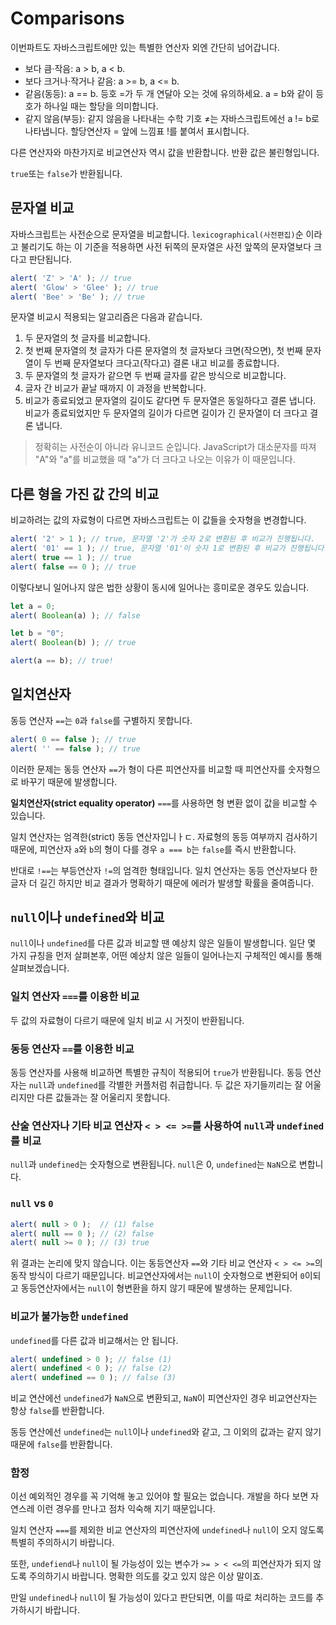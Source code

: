 # Comparisons

이번파트도 자바스크립트에만 있는 특별한 연산자 외엔 간단히 넘어갑니다.

- 보다 큼·작음: a > b, a < b.
- 보다 크거나·작거나 같음: a >= b, a <= b.
- 같음(동등): a == b. 등호 =가 두 개 연달아 오는 것에 유의하세요. a ​​= b와 같이 등호가 하나일 때는 할당을 의미합니다.
- 같지 않음(부등): 같지 않음을 나타내는 수학 기호 ≠는 자바스크립트에선 a != b로 나타냅니다. 할당연산자 = 앞에 느낌표 !를 붙여서 표시합니다.

다른 연산자와 마찬가지로 비교연산자 역시 값을 반환합니다. 반환 값은 불린형입니다.

`true`또는 `false`가 반환됩니다.

## 문자열 비교

자바스크립트는 사전순으로 문자열을 비교합니다. `lexicographical(사전편집)`순 이라고 불리기도 하는 이 기준을 적용하면 사전 뒤쪽의 문자열은 사전 앞쪽의 문자열보다 크다고 판단됩니다.

```javascript
alert( 'Z' > 'A' ); // true
alert( 'Glow' > 'Glee' ); // true
alert( 'Bee' > 'Be' ); // true
```

문자열 비교시 적용되는 알고리즘은 다음과 같습니다.

1. 두 문자열의 첫 글자를 비교합니다.
2. 첫 번째 문자열의 첫 글자가 다른 문자열의 첫 글자보다 크면(작으면), 첫 번째 문자열이 두 번째 문자열보다 크다고(작다고) 결론 내고 비교를 종료합니다.
3. 두 문자열의 첫 글자가 같으면 두 번째 글자를 같은 방식으로 비교합니다.
4. 글자 간 비교가 끝날 때까지 이 과정을 반복합니다.
5. 비교가 종료되었고 문자열의 길이도 같다면 두 문자열은 동일하다고 결론 냅니다. 비교가 종료되었지만 두 문자열의 길이가 다르면 길이가 긴 문자열이 더 크다고 결론 냅니다.

> 정확히는 사전순이 아니라 유니코드 순입니다. JavaScript가 대소문자를 따져 "A"와 "a"를 비교했을 때 "a"가 더 크다고 나오는 이유가 이 때문입니다.

## 다른 형을 가진 값 간의 비교
비교하려는 값의 자료형이 다르면 자바스크립트는 이 값들을 숫자형을 변경합니다.
```javascript
alert( '2' > 1 ); // true, 문자열 '2'가 숫자 2로 변환된 후 비교가 진행됩니다.
alert( '01' == 1 ); // true, 문자열 '01'이 숫자 1로 변환된 후 비교가 진행됩니다.
alert( true == 1 ); // true
alert( false == 0 ); // true
```

이렇다보니 일어나지 않은 법한 상황이 동시에 일어나는 흥미로운 경우도 있습니다.
```javascript
let a = 0;
alert( Boolean(a) ); // false

let b = "0";
alert( Boolean(b) ); // true

alert(a == b); // true!
```

## 일치연산자
동등 연산자 `==`는 `0`과 `false`를 구별하지 못합니다.
```javascript
alert( 0 == false ); // true
alert( '' == false ); // true
```

이러한 문제는 동등 연산자 `==`가 형이 다른 피연산자를 비교할 때 피연산자를 숫자형으로 바꾸기 때문에 발생합니다.

**일치연산자(strict equality operator)** `===`를 사용하면 형 변환 없이 값을 비교할 수 있습니다.

일치 연산자는 엄격한(strict) 동등 연산자입니ㅏㄷ. 자료형의 동등 여부까지 검사하기 때문에, 피연산자 `a`와 `b`의 형이 다를 경우 `a === b`는 `false`를 즉시 반환합니다.

반대로 `!==`는 부등연산자 `!=`의 엄격한 형태입니다. 일치 연산자는 동등 연산자보다 한 글자 더 길긴 하지만 비교 결과가 명확하기 때문에 에러가 발생할 확률을 줄여줍니다.

## `null`이나 `undefined`와 비교

`null`이나 `undefined`를 다른 값과 비교할 땐 예상치 않은 일들이 발생합니다. 일단 몇 가지 규칭을 먼저 살펴본후, 어떤 예상치 않은 일들이 일어나는지 구체적인 예시를 통해 살펴보겠습니다.

### 일치 연산자 `===`를 이용한 비교
두 값의 자료형이 다르기 때문에 일치 비교 시 거짓이 반환됩니다.

### 동등 연산자 `==`를 이용한 비교
동등 연산자를 사용해 비교하면 특별한 규칙이 적용되어 `true`가 반환됩니다. 동등 연산자는 `null`과 `undefined`를 각별한 커플처럼 취급합니다. 두 값은 자기들끼리는 잘 어울리지만 다른 값들과는 잘 어울리지 못합니다.

### 산술 연산자나 기타 비교 연산자 `< > <= >=`를 사용하여 `null`과 `undefined`를 비교
`null`과 `undefined`는 숫자형으로 변환됩니다. `null`은 0, `undefined`는 `NaN`으로 변합니다.

### `null` vs `0`

```javascript
alert( null > 0 );  // (1) false
alert( null == 0 ); // (2) false
alert( null >= 0 ); // (3) true
```

위 결과는 논리에 맞지 않습니다. 이는 동등연산자 `==`와 기타 비교 연산자 `< > <= >=`의 동작 방식이 다르기 때문입니다. 비교연산자에서는 `null`이 숫자형으로 변환되어 `0`이되고 동등연산자에서는 `null`이 형변환을 하지 않기 때문에 발생하는 문제입니다.

### 비교가 불가능한 `undefined`

`undefined`를 다른 값과 비교해서는 안 됩니다.

```javascript
alert( undefined > 0 ); // false (1)
alert( undefined < 0 ); // false (2)
alert( undefined == 0 ); // false (3)
```

비교 연산에선 `undefined`가 `NaN`으로 변환되고, `NaN`이 피연산자인 경우 비교연산자는 항상 `false`를 반환합니다.

동등 연산에선 `undefined`는 `null`이나 `undefined`와 같고, 그 이외의 값과는 같지 않기 때문에 `false`를 반환합니다.

### 함정

이선 예외적인 경우를 꼭 기억해 놓고 있어야 할 필요는 없습니다. 개발을 하다 보면 자연스레 이런 경우를 만나고 점차 익숙해 지기 때문입니다.

일치 연산자 `===`를 제외한 비교 연산자의 피연산자에 `undefined`나 `null`이 오지 않도록 특별히 주의하시기 바랍니다.

또한, `undefiend`나 `null`이 될 가능성이 있는 변수가 `>= > < <=`의 피연산자가 되지 않도록 주의하기시 바랍니다. 명확한 의도를 갖고 있지 않은 이상 말이죠.

만일 `undefined`나 `null`이 될 가능성이 있다고 판단되면, 이를 따로 처리하는 코드를 추가하시기 바랍니다.
